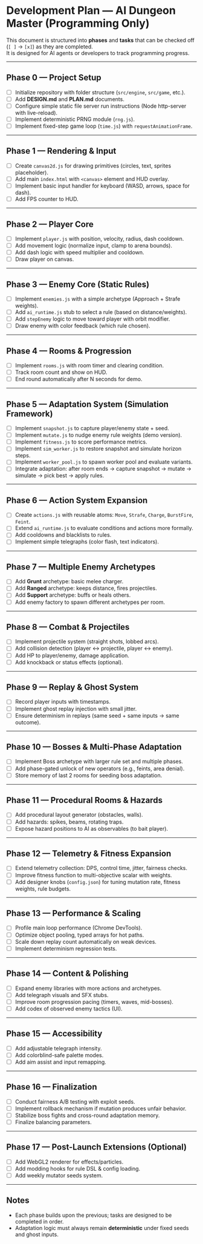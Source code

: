 # Development Plan — AI Dungeon Master (Programming Only)

This document is structured into **phases** and **tasks** that can be checked off (`[ ]` → `[x]`) as they are completed.  
It is designed for AI agents or developers to track programming progress.

---

## Phase 0 — Project Setup
- [ ] Initialize repository with folder structure (`src/engine`, `src/game`, etc.).
- [ ] Add **DESIGN.md** and **PLAN.md** documents.
- [ ] Configure simple static file server run instructions (Node http-server with live-reload).
- [ ] Implement deterministic PRNG module (`rng.js`).
- [ ] Implement fixed-step game loop (`time.js`) with `requestAnimationFrame`.

---

## Phase 1 — Rendering & Input
- [ ] Create `canvas2d.js` for drawing primitives (circles, text, sprites placeholder).
- [ ] Add main `index.html` with `<canvas>` element and HUD overlay.
- [ ] Implement basic input handler for keyboard (WASD, arrows, space for dash).
- [ ] Add FPS counter to HUD.

---

## Phase 2 — Player Core
- [ ] Implement `player.js` with position, velocity, radius, dash cooldown.
- [ ] Add movement logic (normalize input, clamp to arena bounds).
- [ ] Add dash logic with speed multiplier and cooldown.
- [ ] Draw player on canvas.

---

## Phase 3 — Enemy Core (Static Rules)
- [ ] Implement `enemies.js` with a simple archetype (Approach + Strafe weights).
- [ ] Add `ai_runtime.js` stub to select a rule (based on distance/weights).
- [ ] Add `stepEnemy` logic to move toward player with orbit modifier.
- [ ] Draw enemy with color feedback (which rule chosen).

---

## Phase 4 — Rooms & Progression
- [ ] Implement `rooms.js` with room timer and clearing condition.
- [ ] Track room count and show on HUD.
- [ ] End round automatically after N seconds for demo.

---

## Phase 5 — Adaptation System (Simulation Framework)
- [ ] Implement `snapshot.js` to capture player/enemy state + seed.
- [ ] Implement `mutate.js` to nudge enemy rule weights (demo version).
- [ ] Implement `fitness.js` to score performance metrics.
- [ ] Implement `sim_worker.js` to restore snapshot and simulate horizon steps.
- [ ] Implement `worker_pool.js` to spawn worker pool and evaluate variants.
- [ ] Integrate adaptation: after room ends → capture snapshot → mutate → simulate → pick best → apply rules.

---

## Phase 6 — Action System Expansion
- [ ] Create `actions.js` with reusable atoms: `Move`, `Strafe`, `Charge`, `BurstFire`, `Feint`.
- [ ] Extend `ai_runtime.js` to evaluate conditions and actions more formally.
- [ ] Add cooldowns and blacklists to rules.
- [ ] Implement simple telegraphs (color flash, text indicators).

---

## Phase 7 — Multiple Enemy Archetypes
- [ ] Add **Grunt** archetype: basic melee charger.
- [ ] Add **Ranged** archetype: keeps distance, fires projectiles.
- [ ] Add **Support** archetype: buffs or heals others.
- [ ] Add enemy factory to spawn different archetypes per room.

---

## Phase 8 — Combat & Projectiles
- [ ] Implement projectile system (straight shots, lobbed arcs).
- [ ] Add collision detection (player ↔ projectile, player ↔ enemy).
- [ ] Add HP to player/enemy, damage application.
- [ ] Add knockback or status effects (optional).

---

## Phase 9 — Replay & Ghost System
- [ ] Record player inputs with timestamps.
- [ ] Implement ghost replay injection with small jitter.
- [ ] Ensure determinism in replays (same seed + same inputs → same outcome).

---

## Phase 10 — Bosses & Multi-Phase Adaptation
- [ ] Implement Boss archetype with larger rule set and multiple phases.
- [ ] Add phase-gated unlock of new operators (e.g., feints, area denial).
- [ ] Store memory of last 2 rooms for seeding boss adaptation.

---

## Phase 11 — Procedural Rooms & Hazards
- [ ] Add procedural layout generator (obstacles, walls).
- [ ] Add hazards: spikes, beams, rotating traps.
- [ ] Expose hazard positions to AI as observables (to bait player).

---

## Phase 12 — Telemetry & Fitness Expansion
- [ ] Extend telemetry collection: DPS, control time, jitter, fairness checks.
- [ ] Improve fitness function to multi-objective scalar with weights.
- [ ] Add designer knobs (`config.json`) for tuning mutation rate, fitness weights, rule budgets.

---

## Phase 13 — Performance & Scaling
- [ ] Profile main loop performance (Chrome DevTools).
- [ ] Optimize object pooling, typed arrays for hot paths.
- [ ] Scale down replay count automatically on weak devices.
- [ ] Implement determinism regression tests.

---

## Phase 14 — Content & Polishing
- [ ] Expand enemy libraries with more actions and archetypes.
- [ ] Add telegraph visuals and SFX stubs.
- [ ] Improve room progression pacing (timers, waves, mid-bosses).
- [ ] Add codex of observed enemy tactics (UI).

---

## Phase 15 — Accessibility
- [ ] Add adjustable telegraph intensity.
- [ ] Add colorblind-safe palette modes.
- [ ] Add aim assist and input remapping.

---

## Phase 16 — Finalization
- [ ] Conduct fairness A/B testing with exploit seeds.
- [ ] Implement rollback mechanism if mutation produces unfair behavior.
- [ ] Stabilize boss fights and cross-round adaptation memory.
- [ ] Finalize balancing parameters.

---

## Phase 17 — Post-Launch Extensions (Optional)
- [ ] Add WebGL2 renderer for effects/particles.
- [ ] Add modding hooks for rule DSL & config loading.
- [ ] Add weekly mutator seeds system.

---

## Notes
- Each phase builds upon the previous; tasks are designed to be completed in order.
- Adaptation logic must always remain **deterministic** under fixed seeds and ghost inputs.

